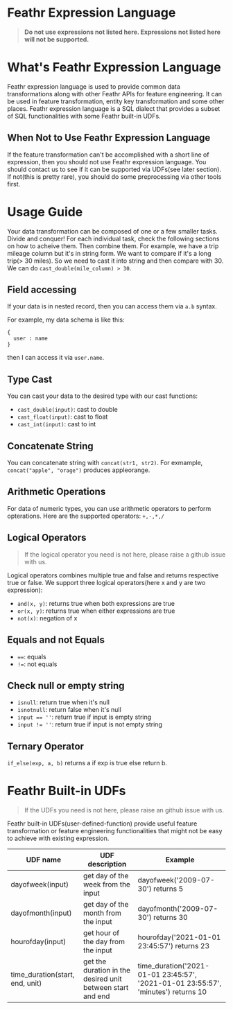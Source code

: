 # Feathr Expression Language
>**Do not use expressions not listed here. Expressions not listed here will not be supported.**

# What's Feathr Expression Language
Feathr expression language is used to provide common data transformations along with other Feathr APIs for feature engineering. It can be used in feature transformation, entity key transformation and some other places. Feathr expression language is a SQL dialect that provides a subset of SQL functionalities with some Feathr built-in UDFs.

## When Not to Use Feathr Expression Language
If the feature transformation can't be accomplished with a short line of expression, then you should not use Feathr expression language. You should contact us to see if it can be supported via UDFs(see later section). If not(this is pretty rare), you should do some preprocessing via other tools first.

# Usage Guide
Your data transformation can be composed of one or a few smaller tasks. Divide and conquer! For each individual task, check the following sections on how to acheive them. Then combine them. For example, we have a trip mileage column but it's in string form. We want to compare if it's a long trip(> 30 miles). So we need to cast it into string and then compare with 30. We can do `cast_double(mile_column) > 30`.

## Field accessing
If your data is in nested record, then you can access them via `a.b` syntax.

For example, my data schema is like this:
```
{
  user : name
}
```
then I can access it via `user.name`.

## Type Cast
You can cast your data to the desired type with our cast functions:
* `cast_double(input)`: cast to double
* `cast_float(input)`: cast to float
* `cast_int(input)`: cast to int

## Concatenate String
You can concatenate string with `concat(str1, str2)`. For exmample, `concat("apple", "orage")` produces appleorange.

## Arithmetic Operations
For data of numeric types, you can use arithmetic operators to perform opterations. Here are the supported operators: `+,-,*,/`

## Logical Operators
> If the logical operator you need is not here, please raise a github issue with us.

Logical operators combines multiple true and false and returns respective true or false. We support three logical operators(here x and y are two expression):
* `and(x, y)`: returns true when both expressions are true
* `or(x, y)`: returns true when either expressions are true
* `not(x)`: negation of x

## Equals and not Equals
* `==`: equals
* `!=`: not equals

## Check null or empty string
* `isnull`: return true when it's null
* `isnotnull`: return false when it's null
* `input == ''`: return true if input is empty string
* `input != ''`: return true if input is not empty string

## Ternary Operator
`if_else(exp, a, b)` returns a if exp is true else return b.

# Feathr Built-in UDFs
> If the UDFs you need is not here, please raise an github issue with us.

Feathr built-in UDFs(user-defined-function) provide useful feature transformation or feature engineering functionalities that might not be easy to achieve with existing expression.


| UDF name      | UDF description | Example |
| ------------- | -------------   | ------------- |
| dayofweek(input)  | get day of the week from the input    | dayofweek('2009-07-30') returns 5  |
| dayofmonth(input)  | get day of the month from the input    | dayofmonth('2009-07-30') returns 30 |
| hourofday(input)  | get hour of the day from the input    | hourofday('2021-01-01 23:45:57') returns 23  |
| time_duration(start, end, unit)  | get the duration in the desired unit between start and end   | time_duration('2021-01-01 23:45:57', '2021-01-01 23:55:57', 'minutes') returns 10 |
